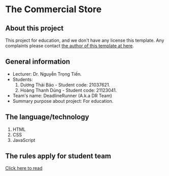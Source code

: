 # The Commercial Store
## About this project
This project for education, and we don't have any license this template.
Any complaints please contact [the author of this template at here](https://www.behance.net/gallery/151819853/Online-Shop-ReboxIT).
## General information
- Lecturer: Dr. Nguyễn Trọng Tiến.
- Students:
    1. Dương Thái Bảo - Student code: 21037621.
    2. Hoàng Thanh Dũng - Student code: 21123041.
- Team's name: DeadlineRunner (A.k.a DR Team)
- Summary purpose about project: For education.
## The language/technology
1. HTML
2. CSS
3. JavaScript
## The rules apply for student team
[Click here to read](RULES.MD)
